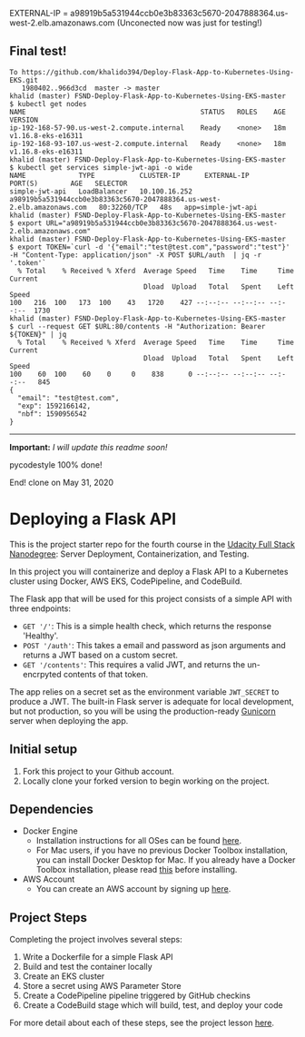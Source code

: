 EXTERNAL-IP = a98919b5a531944ccb0e3b83363c5670-2047888364.us-west-2.elb.amazonaws.com (Unconected now was just for testing!)
## Final test!
```shell
To https://github.com/khalido394/Deploy-Flask-App-to-Kubernetes-Using-EKS.git
   1980402..966d3cd  master -> master
khalid (master) FSND-Deploy-Flask-App-to-Kubernetes-Using-EKS-master
$ kubectl get nodes
NAME                                           STATUS   ROLES    AGE   VERSION
ip-192-168-57-90.us-west-2.compute.internal    Ready    <none>   18m   v1.16.8-eks-e16311
ip-192-168-93-107.us-west-2.compute.internal   Ready    <none>   18m   v1.16.8-eks-e16311
khalid (master) FSND-Deploy-Flask-App-to-Kubernetes-Using-EKS-master
$ kubectl get services simple-jwt-api -o wide
NAME             TYPE           CLUSTER-IP      EXTERNAL-IP                                                               PORT(S)        AGE   SELECTOR
simple-jwt-api   LoadBalancer   10.100.16.252   a98919b5a531944ccb0e3b83363c5670-2047888364.us-west-2.elb.amazonaws.com   80:32260/TCP   48s   app=simple-jwt-api
khalid (master) FSND-Deploy-Flask-App-to-Kubernetes-Using-EKS-master
$ export URL="a98919b5a531944ccb0e3b83363c5670-2047888364.us-west-2.elb.amazonaws.com"
khalid (master) FSND-Deploy-Flask-App-to-Kubernetes-Using-EKS-master
$ export TOKEN=`curl -d '{"email":"test@test.com","password":"test"}' -H "Content-Type: application/json" -X POST $URL/auth  | jq -r '.token'`
  % Total    % Received % Xferd  Average Speed   Time    Time     Time  Current
                                 Dload  Upload   Total   Spent    Left  Speed
100   216  100   173  100    43   1720    427 --:--:-- --:--:-- --:--:--  1730
khalid (master) FSND-Deploy-Flask-App-to-Kubernetes-Using-EKS-master
$ curl --request GET $URL:80/contents -H "Authorization: Bearer ${TOKEN}" | jq
  % Total    % Received % Xferd  Average Speed   Time    Time     Time  Current
                                 Dload  Upload   Total   Spent    Left  Speed
100    60  100    60    0     0    838      0 --:--:-- --:--:-- --:--:--   845
{
  "email": "test@test.com",
  "exp": 1592166142,
  "nbf": 1590956542
}
```

----------
__Important:__ _I will update this readme soon!_

pycodestyle 100% done!

End! clone on May 31, 2020

# Deploying a Flask API

This is the project starter repo for the fourth course in the [Udacity Full Stack Nanodegree](https://www.udacity.com/course/full-stack-web-developer-nanodegree--nd004): Server Deployment, Containerization, and Testing.

In this project you will containerize and deploy a Flask API to a Kubernetes cluster using Docker, AWS EKS, CodePipeline, and CodeBuild.

The Flask app that will be used for this project consists of a simple API with three endpoints:

- `GET '/'`: This is a simple health check, which returns the response 'Healthy'. 
- `POST '/auth'`: This takes a email and password as json arguments and returns a JWT based on a custom secret.
- `GET '/contents'`: This requires a valid JWT, and returns the un-encrpyted contents of that token. 

The app relies on a secret set as the environment variable `JWT_SECRET` to produce a JWT. The built-in Flask server is adequate for local development, but not production, so you will be using the production-ready [Gunicorn](https://gunicorn.org/) server when deploying the app.

## Initial setup
1. Fork this project to your Github account.
2. Locally clone your forked version to begin working on the project.

## Dependencies

- Docker Engine
    - Installation instructions for all OSes can be found [here](https://docs.docker.com/install/).
    - For Mac users, if you have no previous Docker Toolbox installation, you can install Docker Desktop for Mac. If you already have a Docker Toolbox installation, please read [this](https://docs.docker.com/docker-for-mac/docker-toolbox/) before installing.
 - AWS Account
     - You can create an AWS account by signing up [here](https://aws.amazon.com/#).
     
## Project Steps

Completing the project involves several steps:

1. Write a Dockerfile for a simple Flask API
2. Build and test the container locally
3. Create an EKS cluster
4. Store a secret using AWS Parameter Store
5. Create a CodePipeline pipeline triggered by GitHub checkins
6. Create a CodeBuild stage which will build, test, and deploy your code

For more detail about each of these steps, see the project lesson [here](https://classroom.udacity.com/nanodegrees/nd004/parts/1d842ebf-5b10-4749-9e5e-ef28fe98f173/modules/ac13842f-c841-4c1a-b284-b47899f4613d/lessons/becb2dac-c108-4143-8f6c-11b30413e28d/concepts/092cdb35-28f7-4145-b6e6-6278b8dd7527).
